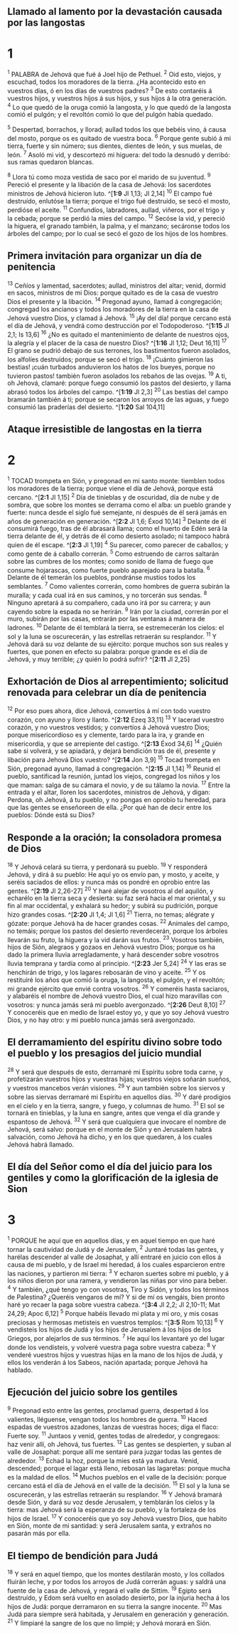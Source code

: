 ## Llamado al lamento por la devastación causada por las langostas
# 1 
<sup>1</sup> PALABRA de Jehová que fué á Joel hijo de Pethuel. <sup>2</sup> Oid esto, viejos, y escuchad, todos los moradores de la tierra. ¿Ha acontecido esto en vuestros días, ó en los días de vuestros padres? <sup>3</sup> De esto contaréis á vuestros hijos, y vuestros hijos á sus hijos, y sus hijos á la otra generación. <sup>4</sup> Lo que quedó de la oruga comió la langosta, y lo que quedó de la langosta comió el pulgón; y el revoltón comió lo que del pulgón había quedado. 

<sup>5</sup> Despertad, borrachos, y llorad; aullad todos los que bebéis vino, á causa del mosto, porque os es quitado de vuestra boca. <sup>6</sup> Porque gente subió á mi tierra, fuerte y sin número; sus dientes, dientes de león, y sus muelas, de león. <sup>7</sup> Asoló mi vid, y descortezó mi higuera: del todo la desnudó y derribó: sus ramas quedaron blancas. 

<sup>8</sup> Llora tú como moza vestida de saco por el marido de su juventud. <sup>9</sup> Pereció el presente y la libación de la casa de Jehová: los sacerdotes ministros de Jehová hicieron luto. ^[**1:9** Jl 1,13; Jl 2,14] <sup>10</sup> El campo fué destruído, enlutóse la tierra; porque el trigo fué destruído, se secó el mosto, perdióse el aceite. <sup>11</sup> Confundíos, labradores, aullad, viñeros, por el trigo y la cebada; porque se perdió la mies del campo. <sup>12</sup> Secóse la vid, y pereció la higuera, el granado también, la palma, y el manzano; secáronse todos los árboles del campo; por lo cual se secó el gozo de los hijos de los hombres. 


## Primera invitación para organizar un día de penitencia
<sup>13</sup> Ceñíos y lamentad, sacerdotes; aullad, ministros del altar; venid, dormid en sacos, ministros de mi Dios: porque quitado es de la casa de vuestro Dios el presente y la libación. <sup>14</sup> Pregonad ayuno, llamad á congregación; congregad los ancianos y todos los moradores de la tierra en la casa de Jehová vuestro Dios, y clamad á Jehová. <sup>15</sup> ¡Ay del día! porque cercano está el día de Jehová, y vendrá como destrucción por el Todopoderoso. ^[**1:15** Jl 2,1; Is 13,6] <sup>16</sup> ¿No es quitado el mantenimiento de delante de nuestros ojos, la alegría y el placer de la casa de nuestro Dios? ^[**1:16** Jl 1,12; Deut 16,11] <sup>17</sup> El grano se pudrió debajo de sus terrones, los bastimentos fueron asolados, los alfolíes destruídos; porque se secó el trigo. <sup>18</sup> ¡Cuánto gimieron las bestias! ¡cuán turbados anduvieron los hatos de los bueyes, porque no tuvieron pastos! también fueron asolados los rebaños de las ovejas. <sup>19</sup> A ti, oh Jehová, clamaré: porque fuego consumió los pastos del desierto, y llama abrasó todos los árboles del campo. ^[**1:19** Jl 2,3] <sup>20</sup> Las bestias del campo bramarán también á ti; porque se secaron los arroyos de las aguas, y fuego consumió las praderías del desierto. ^[**1:20** Sal 104,11] 
    

## Ataque irresistible de langostas en la tierra
# 2 
<sup>1</sup> TOCAD trompeta en Sión, y pregonad en mi santo monte: tiemblen todos los moradores de la tierra; porque viene el día de Jehová, porque está cercano. ^[**2:1** Jl 1,15] <sup>2</sup> Día de tinieblas y de oscuridad, día de nube y de sombra, que sobre los montes se derrama como el alba: un pueblo grande y fuerte: nunca desde el siglo fué semejante, ni después de él será jamás en años de generación en generación. ^[**2:2** Jl 1,6; Éxod 10,14] <sup>3</sup> Delante de él consumirá fuego, tras de él abrasará llama; como el huerto de Edén será la tierra delante de él, y detrás de él como desierto asolado; ni tampoco habrá quien de él escape. ^[**2:3** Jl 1,19] <sup>4</sup> Su parecer, como parecer de caballos; y como gente de á caballo correrán. <sup>5</sup> Como estruendo de carros saltarán sobre las cumbres de los montes; como sonido de llama de fuego que consume hojarascas, como fuerte pueblo aparejado para la batalla. <sup>6</sup> Delante de él temerán los pueblos, pondránse mustios todos los semblantes. <sup>7</sup> Como valientes correrán, como hombres de guerra subirán la muralla; y cada cual irá en sus caminos, y no torcerán sus sendas. <sup>8</sup> Ninguno apretará á su compañero, cada uno irá por su carrera; y aun cayendo sobre la espada no se herirán. <sup>9</sup> Irán por la ciudad, correrán por el muro, subirán por las casas, entrarán por las ventanas á manera de ladrones. <sup>10</sup> Delante de él temblará la tierra, se estremecerán los cielos: el sol y la luna se oscurecerán, y las estrellas retraerán su resplandor. <sup>11</sup> Y Jehová dará su voz delante de su ejército: porque muchos son sus reales y fuertes, que ponen en efecto su palabra: porque grande es el día de Jehová, y muy terrible; ¿y quién lo podrá sufrir? ^[**2:11** Jl 2,25] 
   

## Exhortación de Dios al arrepentimiento; solicitud renovada para celebrar un día de penitencia
<sup>12</sup> Por eso pues ahora, dice Jehová, convertíos á mí con todo vuestro corazón, con ayuno y lloro y llanto. ^[**2:12** Ezeq 33,11] <sup>13</sup> Y lacerad vuestro corazón, y no vuestros vestidos; y convertíos á Jehová vuestro Dios; porque misericordioso es y clemente, tardo para la ira, y grande en misericordia, y que se arrepiente del castigo. ^[**2:13** Éxod 34,6] <sup>14</sup> ¿Quién sabe si volverá, y se apiadará, y dejará bendición tras de él, presente y libación para Jehová Dios vuestro? ^[**2:14** Jon 3,9] <sup>15</sup> Tocad trompeta en Sión, pregonad ayuno, llamad á congregación. ^[**2:15** Jl 1,14] <sup>16</sup> Reunid el pueblo, santificad la reunión, juntad los viejos, congregad los niños y los que maman: salga de su cámara el novio, y de su tálamo la novia. <sup>17</sup> Entre la entrada y el altar, lloren los sacerdotes, ministros de Jehová, y digan: Perdona, oh Jehová, á tu pueblo, y no pongas en oprobio tu heredad, para que las gentes se enseñoreen de ella. ¿Por qué han de decir entre los pueblos: Dónde está su Dios? 
   

## Responde a la oración; la consoladora promesa de Dios
<sup>18</sup> Y Jehová celará su tierra, y perdonará su pueblo. <sup>19</sup> Y responderá Jehová, y dirá á su pueblo: He aquí yo os envío pan, y mosto, y aceite, y seréis saciados de ellos: y nunca más os pondré en oprobio entre las gentes. ^[**2:19** Jl 2,26-27] <sup>20</sup> Y haré alejar de vosotros al del aquilón, y echarélo en la tierra seca y desierta: su faz será hacia el mar oriental, y su fin al mar occidental, y exhalará su hedor; y subirá su pudrición, porque hizo grandes cosas. ^[**2:20** Jl 1,4; Jl 1,6] <sup>21</sup> Tierra, no temas; alégrate y gózate: porque Jehová ha de hacer grandes cosas. <sup>22</sup> Animales del campo, no temáis; porque los pastos del desierto reverdecerán, porque los árboles llevarán su fruto, la higuera y la vid darán sus frutos. <sup>23</sup> Vosotros también, hijos de Sión, alegraos y gozaos en Jehová vuestro Dios; porque os ha dado la primera lluvia arregladamente, y hará descender sobre vosotros lluvia temprana y tardía como al principio. ^[**2:23** Jer 5,24] <sup>24</sup> Y las eras se henchirán de trigo, y los lagares rebosarán de vino y aceite. <sup>25</sup> Y os restituiré los años que comió la oruga, la langosta, el pulgón, y el revoltón; mi grande ejército que envié contra vosotros. <sup>26</sup> Y comeréis hasta saciaros, y alabaréis el nombre de Jehová vuestro Dios, el cual hizo maravillas con vosotros: y nunca jamás será mi pueblo avergonzado. ^[**2:26** Deut 8,10] <sup>27</sup> Y conoceréis que en medio de Israel estoy yo, y que yo soy Jehová vuestro Dios, y no hay otro: y mi pueblo nunca jamás será avergonzado. 
   

## El derramamiento del espíritu divino sobre todo el pueblo y los presagios del juicio mundial
<sup>28</sup> Y será que después de esto, derramaré mi Espíritu sobre toda carne, y profetizarán vuestros hijos y vuestras hijas; vuestros viejos soñarán sueños, y vuestros mancebos verán visiones. <sup>29</sup> Y aun también sobre los siervos y sobre las siervas derramaré mi Espíritu en aquellos días. <sup>30</sup> Y daré prodigios en el cielo y en la tierra, sangre, y fuego, y columnas de humo. <sup>31</sup> El sol se tornará en tinieblas, y la luna en sangre, antes que venga el día grande y espantoso de Jehová. <sup>32</sup> Y será que cualquiera que invocare el nombre de Jehová, será salvo: porque en el monte de Sión y en Jerusalem habrá salvación, como Jehová ha dicho, y en los que quedaren, á los cuales Jehová habrá llamado. 

## El día del Señor como el día del juicio para los gentiles y como la glorificación de la iglesia de Sion
# 3 
<sup>1</sup> PORQUE he aquí que en aquellos días, y en aquel tiempo en que haré tornar la cautividad de Judá y de Jerusalem, <sup>2</sup> Juntaré todas las gentes, y harélas descender al valle de Josaphat, y allí entraré en juicio con ellos á causa de mi pueblo, y de Israel mi heredad, á los cuales esparcieron entre las naciones, y partieron mi tierra: <sup>3</sup> Y echaron suertes sobre mi pueblo, y á los niños dieron por una ramera, y vendieron las niñas por vino para beber. <sup>4</sup> Y también, ¿qué tengo yo con vosotras, Tiro y Sidón, y todos los términos de Palestina? ¿Queréis vengaros de mí? Y si de mí os vengáis, bien pronto haré yo recaer la paga sobre vuestra cabeza. ^[**3:4** Jl 2,2; Jl 2,10-11; Mat 24,29; Apoc 6,12] <sup>5</sup> Porque habéis llevado mi plata y mi oro, y mis cosas preciosas y hermosas metisteis en vuestros templos: ^[**3:5** Rom 10,13] <sup>6</sup> Y vendisteis los hijos de Judá y los hijos de Jerusalem á los hijos de los Griegos, por alejarlos de sus términos. <sup>7</sup> He aquí los levantaré yo del lugar donde los vendisteis, y volveré vuestra paga sobre vuestra cabeza: <sup>8</sup> Y venderé vuestros hijos y vuestras hijas en la mano de los hijos de Judá, y ellos los venderán á los Sabeos, nación apartada; porque Jehová ha hablado. 
 

## Ejecución del juicio sobre los gentiles
<sup>9</sup> Pregonad esto entre las gentes, proclamad guerra, despertad á los valientes, lléguense, vengan todos los hombres de guerra. <sup>10</sup> Haced espadas de vuestros azadones, lanzas de vuestras hoces; diga el flaco: Fuerte soy. <sup>11</sup> Juntaos y venid, gentes todas de alrededor, y congregaos: haz venir allí, oh Jehová, tus fuertes. <sup>12</sup> Las gentes se despierten, y suban al valle de Josaphat: porque allí me sentaré para juzgar todas las gentes de alrededor. <sup>13</sup> Echad la hoz, porque la mies está ya madura. Venid, descended; porque el lagar está lleno, rebosan las lagaretas: porque mucha es la maldad de ellos. <sup>14</sup> Muchos pueblos en el valle de la decisión: porque cercano está el día de Jehová en el valle de la decisión. <sup>15</sup> El sol y la luna se oscurecerán, y las estrellas retraerán su resplandor. <sup>16</sup> Y Jehová bramará desde Sión, y dará su voz desde Jerusalem, y temblarán los cielos y la tierra: mas Jehová será la esperanza de su pueblo, y la fortaleza de los hijos de Israel. <sup>17</sup> Y conoceréis que yo soy Jehová vuestro Dios, que habito en Sión, monte de mi santidad: y será Jerusalem santa, y extraños no pasarán más por ella. 

## El tiempo de bendición para Judá
<sup>18</sup> Y será en aquel tiempo, que los montes destilarán mosto, y los collados fluirán leche, y por todos los arroyos de Judá correrán aguas: y saldrá una fuente de la casa de Jehová, y regará el valle de Sittim. <sup>19</sup> Egipto será destruído, y Edom será vuelto en asolado desierto, por la injuria hecha á los hijos de Judá: porque derramaron en su tierra la sangre inocente. <sup>20</sup> Mas Judá para siempre será habitada, y Jerusalem en generación y generación. <sup>21</sup> Y limpiaré la sangre de los que no limpié; y Jehová morará en Sión. 